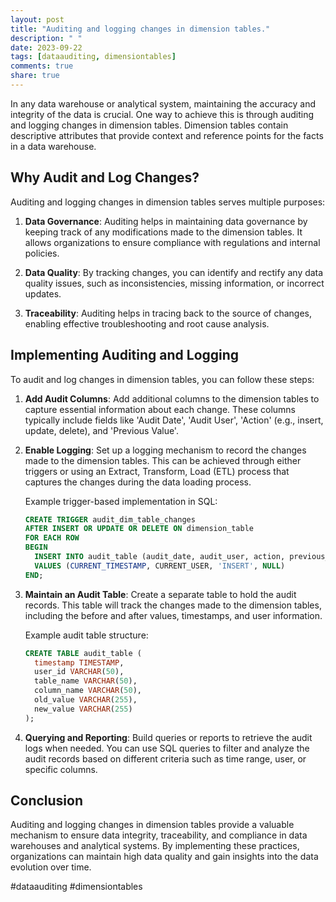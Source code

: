 ```yaml
---
layout: post
title: "Auditing and logging changes in dimension tables."
description: " "
date: 2023-09-22
tags: [dataauditing, dimensiontables]
comments: true
share: true
---
```


In any data warehouse or analytical system, maintaining the accuracy and integrity of the data is crucial. One way to achieve this is through auditing and logging changes in dimension tables. Dimension tables contain descriptive attributes that provide context and reference points for the facts in a data warehouse. 

## Why Audit and Log Changes?

Auditing and logging changes in dimension tables serves multiple purposes:

1. **Data Governance**: Auditing helps in maintaining data governance by keeping track of any modifications made to the dimension tables. It allows organizations to ensure compliance with regulations and internal policies.

2. **Data Quality**: By tracking changes, you can identify and rectify any data quality issues, such as inconsistencies, missing information, or incorrect updates.

3. **Traceability**: Auditing helps in tracing back to the source of changes, enabling effective troubleshooting and root cause analysis.

## Implementing Auditing and Logging

To audit and log changes in dimension tables, you can follow these steps:

1. **Add Audit Columns**: Add additional columns to the dimension tables to capture essential information about each change. These columns typically include fields like 'Audit Date', 'Audit User', 'Action' (e.g., insert, update, delete), and 'Previous Value'.

2. **Enable Logging**: Set up a logging mechanism to record the changes made to the dimension tables. This can be achieved through either triggers or using an Extract, Transform, Load (ETL) process that captures the changes during the data loading process.

   Example trigger-based implementation in SQL:

   ```sql
   CREATE TRIGGER audit_dim_table_changes
   AFTER INSERT OR UPDATE OR DELETE ON dimension_table
   FOR EACH ROW
   BEGIN
     INSERT INTO audit_table (audit_date, audit_user, action, previous_value)
     VALUES (CURRENT_TIMESTAMP, CURRENT_USER, 'INSERT', NULL)
   END;
   ```

3. **Maintain an Audit Table**: Create a separate table to hold the audit records. This table will track the changes made to the dimension tables, including the before and after values, timestamps, and user information.

   Example audit table structure:

   ```sql
   CREATE TABLE audit_table (
     timestamp TIMESTAMP,
     user_id VARCHAR(50),
     table_name VARCHAR(50),
     column_name VARCHAR(50),
     old_value VARCHAR(255),
     new_value VARCHAR(255)
   );
   ```

4. **Querying and Reporting**: Build queries or reports to retrieve the audit logs when needed. You can use SQL queries to filter and analyze the audit records based on different criteria such as time range, user, or specific columns.

## Conclusion

Auditing and logging changes in dimension tables provide a valuable mechanism to ensure data integrity, traceability, and compliance in data warehouses and analytical systems. By implementing these practices, organizations can maintain high data quality and gain insights into the data evolution over time.

#dataauditing #dimensiontables